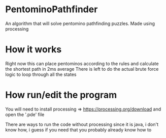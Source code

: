 # PentominoPathfinder
An algorithm that will solve pentomino pathfinding puzzles. Made using processing

# How it works
Right now this can place pentominos according to the rules and calculate the shortest path in 2ms average
There is left to do the actual brute force logic to loop through all the states

# How run/edit the program
You will need to install processing => https://processing.org/download and open the '.pde' file

There are ways to run the code without processing since it is java, i don't know how, i guess if you need that you probably already know how to
